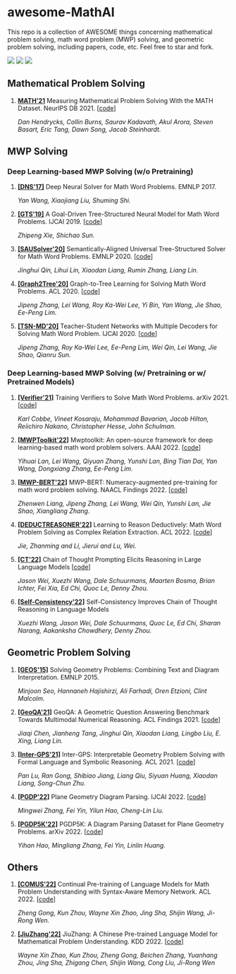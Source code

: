 # awesome-MathAI

This repo is a collection of AWESOME things concerning mathematical problem solving, math word problem (MWP) solving, and geometric problem solving, including papers, code, etc. Feel free to star and fork.


![](https://img.shields.io/github/last-commit/demoleiwang/awesome-MathAI?color=green) ![](https://img.shields.io/badge/PaperNumber-19-brightgreen) ![](https://img.shields.io/badge/PRs-Welcome-red) 

<!-- 

1. **[]()** x. x. [[code](x)] 

    *x* 

-->

## Mathematical Problem Solving

1. **[MATH'21](https://arxiv.org/abs/2103.03874)** Measuring Mathematical Problem Solving With the MATH Dataset. NeurIPS DB 2021. [[code](https://github.com/hendrycks/math)] 

    *Dan Hendrycks, Collin Burns, Saurav Kadavath, Akul Arora, Steven Basart, Eric Tang, Dawn Song, Jacob Steinhardt.* 

## MWP Solving

### Deep Learning-based MWP Solving (w/o Pretraining)

1. **[[DNS'17]](https://aclanthology.org/D17-1088.pdf)** Deep Neural Solver for Math Word Problems. EMNLP 2017. 

   *Yan Wang, Xiaojiang Liu, Shuming Shi.*

1. **[[GTS'19]](https://www.ijcai.org/proceedings/2019/0736.pdf)** A Goal-Driven Tree-Structured Neural Model for Math Word Problems. IJCAI 2019. [[code](https://github.com/ShichaoSun/math_seq2tree)]

   *Zhipeng Xie, Shichao Sun.*
   
1. **[[SAUSolver'20]](https://aclanthology.org/2020.emnlp-main.309.pdf)** Semantically-Aligned Universal Tree-Structured Solver for Math Word
Problems. EMNLP 2020. [[code](https://github.com/QinJinghui/SAU-Solver)]
   
   *Jinghui Qin, Lihui Lin, Xiaodan Liang, Rumin Zhang, Liang Lin.*

1. **[[Graph2Tree'20]](https://aclanthology.org/2020.acl-main.362.pdf)** Graph-to-Tree Learning for Solving Math Word Problems. ACL 2020. [[code](https://github.com/2003pro/Graph2Tree)]

   *Jipeng Zhang, Lei Wang, Roy Ka-Wei Lee, Yi Bin, Yan Wang, Jie Shao, Ee-Peng Lim.*

1. **[[TSN-MD'20]](https://www.ijcai.org/proceedings/2020/0555.pdf)** Teacher-Student Networks with Multiple Decoders for Solving Math Word Problem. IJCAI 2020. [[code](https://github.com/2003pro/TSN-MD)]

   *Jipeng Zhang, Roy Ka-Wei Lee, Ee-Peng Lim, Wei Qin, Lei Wang, Jie Shao, Qianru Sun.*

### Deep Learning-based MWP Solving (w/ Pretraining or w/ Pretrained Models)

1. **[[Verifier'21]](https://arxiv.org/pdf/2110.14168.pdf)** Training Verifiers to Solve Math Word Problems. arXiv 2021. [[code](https://github.com/openai/grade-school-math)] 

    *Karl Cobbe, Vineet Kosaraju, Mohammad Bavarian, Jacob Hilton, Reiichiro Nakano, Christopher Hesse, John Schulman.* 

1. **[[MWPToolkit'22]](https://ojs.aaai.org/index.php/AAAI/article/download/21723/21472)** Mwptoolkit: An open-source framework for deep learning-based math word problem solvers. AAAI 2022. [[code](https://github.com/LYH-YF/MWPToolkit)] 

    *Yihuai Lan, Lei Wang, Qiyuan Zhang, Yunshi Lan, Bing Tian Dai, Yan Wang, Dongxiang Zhang, Ee-Peng Lim.* 

1. **[[MWP-BERT'22]](https://aclanthology.org/2022.findings-naacl.74.pdf)** MWP-BERT: Numeracy-augmented pre-training for math word problem solving. NAACL Findings 2022. [[code](https://github.com/LZhenwen/MWP-BERT)] 

    *Zhenwen Liang, Jipeng Zhang, Lei Wang, Wei Qin, Yunshi Lan, Jie Shao, Xiangliang Zhang.* 


1. **[[DEDUCTREASONER'22]](https://arxiv.org/pdf/2203.10316.pdf)** Learning to Reason Deductively: Math Word Problem Solving as Complex Relation Extraction. ACL 2022. [[code](https://github.com/allanj/Deductive-MWP)] 

    *Jie, Zhanming and Li, Jierui and Lu, Wei.* 

1. **[[CT'22]](https://arxiv.org/pdf/2201.11903.pdf)** Chain of Thought Prompting Elicits Reasoning in Large Language Models [[code](https://github.com/jasonwei20/chain-of-thought-prompting)] 

    *Jason Wei, Xuezhi Wang, Dale Schuurmans, Maarten Bosma, Brian Ichter, Fei Xia, Ed Chi, Quoc Le, Denny Zhou.* 


1. **[[Self-Consistency'22]](https://arxiv.org/pdf/2203.11171.pdf)** Self-Consistency Improves Chain of Thought Reasoning in Language Models

    *Xuezhi Wang, Jason Wei, Dale Schuurmans, Quoc Le, Ed Chi, Sharan Narang, Aakanksha Chowdhery, Denny Zhou.* 




## Geometric Problem Solving

1. **[[GEOS'15]](https://aclanthology.org/D15-1171.pdf)** Solving Geometry Problems: Combining Text and Diagram Interpretation. EMNLP 2015.

    *Minjoon Seo, Hannaneh Hajishirzi, Ali Farhadi, Oren Etzioni, Clint Malcolm.* 

1. **[[GeoQA'21]](https://aclanthology.org/2021.findings-acl.46.pdf)** GeoQA: A Geometric Question Answering Benchmark Towards Multimodal Numerical Reasoning. ACL Findings 2021. [[code](https://github.com/chen-judge/GeoQA)] 

    *Jiaqi Chen, Jianheng Tang, Jinghui Qin, Xiaodan Liang, Lingbo Liu, E. Xing, Liang Lin.* 
    
1. **[[Inter-GPS'21]](https://arxiv.org/pdf/2105.04165.pdf)** Inter-GPS: Interpretable Geometry Problem Solving with Formal Language and Symbolic Reasoning. ACL 2021. [[code](https://lupantech.github.io/inter-gps/)] 

    *Pan Lu, Ran Gong, Shibiao Jiang, Liang Qiu, Siyuan Huang, Xiaodan Liang, Song-Chun Zhu.* 

    
1. **[[PGDP'22]](https://arxiv.org/abs/2205.09363)** Plane Geometry Diagram Parsing. IJCAI 2022. [[code](x)] 

    *Mingwei Zhang, Fei Yin, Yilun Hao, Cheng-Lin Liu.* 

    
1. **[[PGDP5K'22]](https://arxiv.org/pdf/2205.09947.pdf)** PGDP5K: A Diagram Parsing Dataset for Plane Geometry Problems. arXiv 2022. [[code](x)] 

    *Yihan Hao, Mingliang Zhang, Fei Yin, Linlin Huang.* 




## Others

1. **[[COMUS'22]](https://aclanthology.org/2022.acl-long.408/)** Continual Pre-training of Language Models for Math Problem Understanding with Syntax-Aware Memory Network. ACL 2022. [[code](x)] 

    *Zheng Gong, Kun Zhou, Wayne Xin Zhao, Jing Sha, Shijin Wang, Ji-Rong Wen.* 

1. **[[JiuZhang'22]](https://arxiv.org/pdf/2206.06315.pdf)** JiuZhang: A Chinese Pre-trained Language Model for Mathematical Problem Understanding. KDD 2022. [[code](x)] 

    *Wayne Xin Zhao, Kun Zhou, Zheng Gong, Beichen Zhang, Yuanhang Zhou, Jing Sha, Zhigang Chen, Shijin Wang, Cong Liu, Ji-Rong Wen* 

